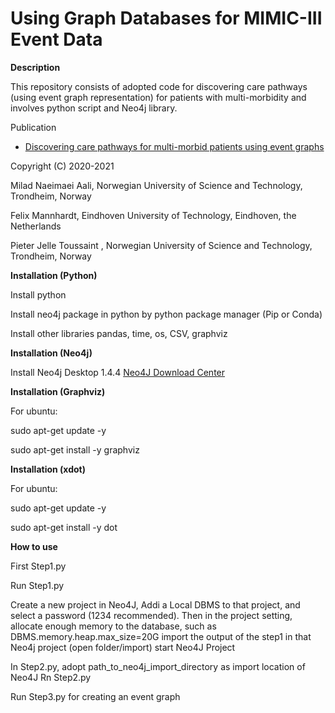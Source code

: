 # Using Graph Databases for MIMIC-III Event Data

**Description**

This repository consists of adopted code for discovering care pathways (using event graph representation) for patients with multi-morbidity and involves python script and Neo4j library.

Publication

- [Discovering care pathways for multi-morbid patients using event graphs](https://arxiv.org/abs/2110.00291) 

Copyright (C) 2020-2021

Milad Naeimaei Aali, Norwegian University of Science and Technology, Trondheim, Norway

Felix Mannhardt, Eindhoven University of Technology, Eindhoven, the Netherlands

Pieter Jelle Toussaint , Norwegian University of Science and Technology, Trondheim, Norway

**Installation (Python)**

Install python

Install neo4j package in python by python package manager (Pip or Conda)

Install other libraries pandas, time, os, CSV, graphviz

**Installation (Neo4j)**

Install Neo4j Desktop 1.4.4 [Neo4J Download Center](https://neo4j.com/download-center/#desktop)

**Installation (Graphviz)**

For ubuntu:

sudo apt-get update -y

sudo apt-get install -y graphviz

**Installation (xdot)**

For ubuntu:

sudo apt-get update -y

sudo apt-get install -y dot

**How to use**

First  Step1.py

Run Step1.py

Create a new project in Neo4J, Addi a Local DBMS to that project, and select a password (1234 recommended).
Then in the project setting, allocate enough memory to the database, such as DBMS.memory.heap.max_size=20G
import the output of the step1 in that Neo4j project (open folder/import)
start Neo4J Project

In Step2.py, adopt path_to_neo4j_import_directory as import location of Neo4J 
Rn Step2.py

Run Step3.py for creating an event graph



